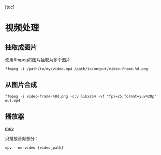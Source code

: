 [toc]

# 视频处理

## 抽取成图片

使用ffmpeg将图片抽取为多个图片

`ffmpeg -i /path/to/my/video.mp4 /path/to/output/video-frame-%d.png`

## 从图片合成

`ffmpeg -i video-frame-%0d.png -c:v libx264 -vf "fps=25,format=yuv420p" out.mp4`



## 播放器

[mpv](https://mpv.io/)

只播放音频部分：

`mpv --no-video {video_path} `